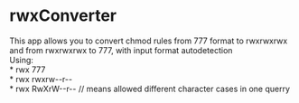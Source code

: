 # rwxConverter
This app allows you to convert chmod rules from 777 format to rwxrwxrwx and from rwxrwxrwx to 777, with input format autodetection <br />
Using: <br />
	* rwx 777 <br />
	* rwx rwxrw--r-- <br />
	* rwx RwXrW--r-- // means allowed different character cases in one querry <br />